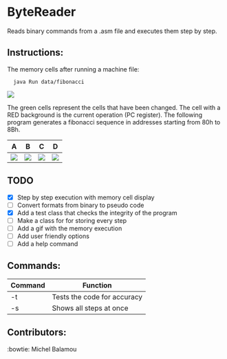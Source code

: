# ByteReader
  Reads binary commands from a .asm file and executes them step by step.

## Instructions:

  The memory cells after running a machine file:

      java Run data/fibonacci

  <img src="https://i.imgur.com/XnOPQIs.png"/>

  The green cells represent the cells that have been changed. The cell with a RED
  background is the current operation (PC register). The following program generates
  a fibonacci sequence in addresses starting from 80h to 8Bh.

| A | B | C | D |
|---|---|---|---|
| <img src="https://i.imgur.com/XnOPQIs.png"/> | <img src="https://i.imgur.com/bRsLszW.png"/> | <img src="https://i.imgur.com/MtkBLOv.png"/> | <img src="https://i.imgur.com/fYdLGMA.png"/> |

## TODO

  - [X] Step by step execution with memory cell display
  - [ ] Convert formats from binary to pseudo code
  - [X] Add a test class that checks the integrity of the program
  - [ ] Make a class for for storing every step
  - [ ] Add a gif with the memory execution
  - [ ] Add user friendly options
  - [ ] Add a help command

## Commands:

| Command | Function |
|---------|----------|
| -t | Tests the code for accuracy |
| -s | Shows all steps at once |

## Contributors:
  :bowtie: Michel Balamou
